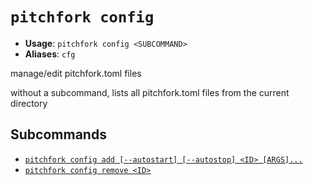 # `pitchfork config`

- **Usage**: `pitchfork config <SUBCOMMAND>`
- **Aliases**: `cfg`

manage/edit pitchfork.toml files

without a subcommand, lists all pitchfork.toml files from the current directory

## Subcommands

- [`pitchfork config add [--autostart] [--autostop] <ID> [ARGS]...`](/cli/config/add.md)
- [`pitchfork config remove <ID>`](/cli/config/remove.md)
